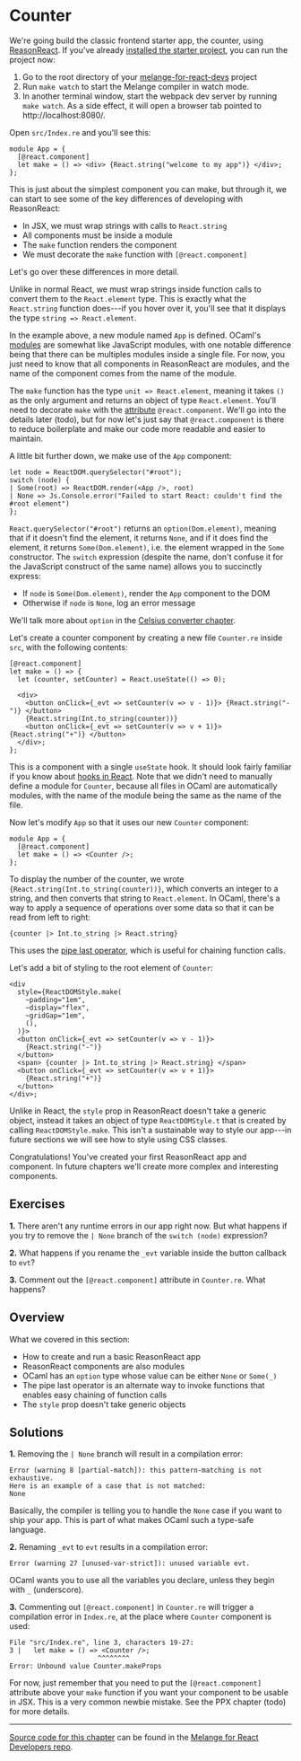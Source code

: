 # Counter

We're going build the classic frontend starter app, the counter, using
[ReasonReact](https://reasonml.github.io/reason-react/). If you've already
[installed the starter project](installation.md), you can run the project now:

1. Go to the root directory of your
[melange-for-react-devs](https://github.com/melange-re/melange-for-react-devs)
project
1. Run `make watch` to start the Melange compiler in watch mode.
1. In another terminal window, start the webpack dev server by running `make
watch`. As a side effect, it will open a browser tab pointed to
http://localhost:8080/.

Open `src/Index.re` and you'll see this:

```reasonml
module App = {
  [@react.component]
  let make = () => <div> {React.string("welcome to my app")} </div>;
};
```

This is just about the simplest component you can make, but through it, we can
start to see some of the key differences of developing with ReasonReact:

- In JSX, we must wrap strings with calls to `React.string`
- All components must be inside a module
- The `make` function renders the component
- We must decorate the `make` function with `[@react.component]`

Let's go over these differences in more detail.

Unlike in normal React, we must wrap strings inside function calls to convert
them to the `React.element` type. This is exactly what the `React.string`
function does---if you hover over it, you'll see that it displays the type
`string => React.element`.

In the example above, a new module named `App` is defined. OCaml's
[modules](https://cs3110.github.io/textbook/chapters/modules/modules.html) are
somewhat like JavaScript modules, with one notable difference being that there
can be multiples modules inside a single file. For now, you just need to know
that all components in ReasonReact are modules, and the name of the component
comes from the name of the module.

The `make` function has the type `unit => React.element`, meaning it takes `()`
as the only argument and returns an object of type `React.element`. You'll need
to decorate `make` with the
[attribute](../communicate-with-javascript.md#attributes) `@react.component`.
We'll go into the details later (todo), but for now let's just say that
`@react.component` is there to reduce boilerplate and make our code more
readable and easier to maintain.


A little bit further down, we make use of the `App` component:

<!--#prelude#
module App = {
  [@react.component]
  let make = () => <div> {React.string("welcome to my app")} </div>;
};
-->
```reasonml
let node = ReactDOM.querySelector("#root");
switch (node) {
| Some(root) => ReactDOM.render(<App />, root)
| None => Js.Console.error("Failed to start React: couldn't find the #root element")
};
```

`React.querySelector("#root")` returns an `option(Dom.element)`, meaning that if
it doesn't find the element, it returns `None`, and if it does find the element,
it returns `Some(Dom.element)`, i.e. the element wrapped in the `Some`
constructor. The `switch` expression (despite the name, don't confuse it for the
JavaScript construct of the same name) allows you to succinctly express:

- If `node` is `Some(Dom.element)`, render the `App` component to the DOM
- Otherwise if `node` is `None`, log an error message

We'll talk more about `option` in the [Celsius converter chapter](celsius-converter-option.md).

Let's create a counter component by creating a new file `Counter.re` inside
`src`, with the following contents:

```reasonml
[@react.component]
let make = () => {
  let (counter, setCounter) = React.useState(() => 0);

  <div>
    <button onClick={_evt => setCounter(v => v - 1)}> {React.string("-")} </button>
    {React.string(Int.to_string(counter))}
    <button onClick={_evt => setCounter(v => v + 1)}> {React.string("+")} </button>
  </div>;
};
```

This is a component with a single `useState` hook. It should look fairly
familiar if you know about [hooks in React](https://react.dev/reference/react).
Note that we didn't need to manually define a module for `Counter`, because all
files in OCaml are automatically modules, with the name of the module being the
same as the name of the file.

Now let's modify `App` so that it uses our new `Counter` component:

<!--#prelude#
module Counter = {
  [@react.component]
  let make = () => {
    let (counter, setCounter) = React.useState(() => 0);

    <div>
      <button onClick={_evt => setCounter(v => v - 1)}> {React.string("-")} </button>
      {React.string(Int.to_string(counter))}
      <button onClick={_evt => setCounter(v => v + 1)}> {React.string("+")} </button>
    </div>;
  };
}
-->
```reasonml
module App = {
  [@react.component]
  let make = () => <Counter />;
};
```

To display the number of the counter, we wrote
`{React.string(Int.to_string(counter))}`, which converts an integer to a string,
and then converts that string to `React.element`. In OCaml, there's a way
to apply a sequence of operations over some data so that it can be
read from left to right:

<!--#prelude#
let (counter, setCounter) = React.useState(() => 0);
let _ =
-->
```reasonml
{counter |> Int.to_string |> React.string}
```

This uses the [pipe last operator](../communicate-with-javascript#pipe-last),
which is useful for chaining function calls.

Let's add a bit of styling to the root element of `Counter`:

<!--#prelude#
let (counter, setCounter) = React.useState(() => 0);
let _ =
-->
```reasonml
<div
  style={ReactDOMStyle.make(
    ~padding="1em",
    ~display="flex",
    ~gridGap="1em",
    (),
  )}>
  <button onClick={_evt => setCounter(v => v - 1)}>
    {React.string("-")}
  </button>
  <span> {counter |> Int.to_string |> React.string} </span>
  <button onClick={_evt => setCounter(v => v + 1)}>
    {React.string("+")}
  </button>
</div>;
```

Unlike in React, the `style` prop in ReasonReact doesn't take a generic object,
instead it takes an object of type `ReactDOMStyle.t` that is created by calling
`ReactDOMStyle.make`. This isn't a sustainable way to style our app---in future
sections we will see how to style using CSS classes.

Congratulations! You've created your first ReasonReact app and component. In
future chapters we'll create more complex and interesting components.

## Exercises

<b>1.</b> There aren't any runtime errors in our app right now. But what happens if you
   try to remove the `| None` branch of the `switch (node)` expression?

<b>2.</b> What happens if you rename the `_evt` variable inside the button callback to
   `evt`?

<b>3.</b> Comment out the `[@react.component]` attribute in `Counter.re`. What happens?

## Overview

What we covered in this section:

- How to create and run a basic ReasonReact app
- ReasonReact components are also modules
- OCaml has an `option` type whose value can be either `None` or `Some(_)`
- The pipe last operator is an alternate way to invoke functions that enables
  easy chaining of function calls
- The `style` prop doesn't take generic objects

## Solutions

<b>1.</b> Removing the `| None` branch will result in a compilation error:

```
Error (warning 8 [partial-match]): this pattern-matching is not exhaustive.
Here is an example of a case that is not matched:
None
```

Basically, the compiler is telling you to handle the `None` case if you want
to ship your app. This is part of what makes OCaml such a type-safe language.

<b>2.</b> Renaming `_evt` to `evt` results in a compilation error:

```
Error (warning 27 [unused-var-strict]): unused variable evt.
```

OCaml wants you to use all the variables you declare, unless they begin with
`_` (underscore).

<b>3.</b> Commenting out `[@react.component]` in `Counter.re` will trigger a
compilation error in `Index.re`, at the place where `Counter` component is used:

```
File "src/Index.re", line 3, characters 19-27:
3 |   let make = () => <Counter />;
                      ^^^^^^^^
Error: Unbound value Counter.makeProps
```

For now, just remember that you need to put the `[@react.component]`
attribute above your `make` function if you want your component to be usable
in JSX. This is a very common newbie mistake. See the PPX chapter (todo) for
more details.

-----

[Source code for this
chapter](https://github.com/melange-re/melange-for-react-devs/blob/develop/src/counter/)
can be found in the [Melange for React Developers
repo](https://github.com/melange-re/melange-for-react-devs).
